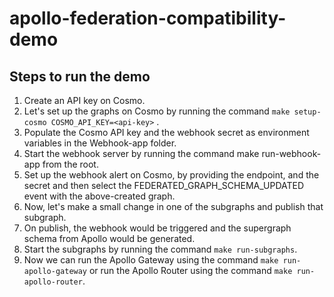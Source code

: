 # apollo-federation-compatibility-demo

## Steps to run the demo

1. Create an API key on Cosmo.
2. Let's set up the graphs on Cosmo by running the command `make setup-cosmo COSMO_API_KEY=<api-key>` .
3. Populate the Cosmo API key and the webhook secret as environment variables in the Webhook-app folder.
4. Start the webhook server by running the command make run-webhook-app from the root.
5. Set up the webhook alert on Cosmo, by providing the endpoint, and the secret and then select the FEDERATED_GRAPH_SCHEMA_UPDATED event with the above-created graph.
6. Now, let's make a small change in one of the subgraphs and publish that subgraph.
7. On publish, the webhook would be triggered and the supergraph schema from Apollo would be generated.
8. Start the subgraphs by running the command `make run-subgraphs`.
9. Now we can run the Apollo Gateway using the command `make run-apollo-gateway` or run the   Apollo Router using the command `make run-apollo-router`.